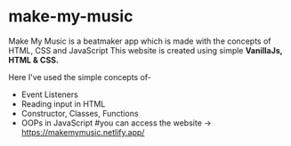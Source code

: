 # make-my-music

Make My Music is a beatmaker app which is made with the concepts of HTML, CSS and JavaScript
This website is created using simple **VanillaJs, HTML & CSS.**

Here I've used the simple concepts of-

- Event Listeners
- Reading input in HTML
- Constructor, Classes, Functions
- OOPs in JavaScript
  #you can access the website -> https://makemymusic.netlify.app/
